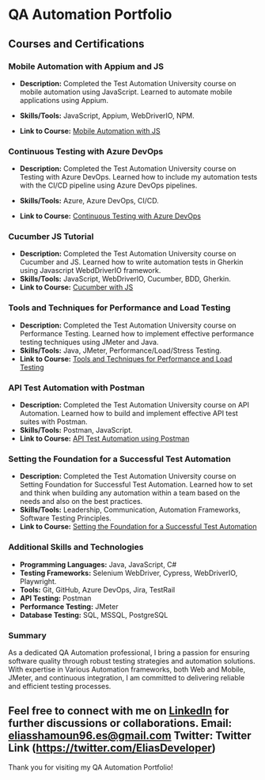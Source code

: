 # QA Automation Portfolio

## Courses and Certifications

### Mobile Automation with Appium and JS

- **Description:** Completed the Test Automation University course on mobile automation using JavaScript. Learned to automate mobile applications using Appium.

- **Skills/Tools:** JavaScript, Appium, WebDriverIO, NPM.

- **Link to Course:** [Mobile Automation with JS](https://testautomationu.applitools.com/appium-javascript-tutorial/)

### Continuous Testing with Azure DevOps

- **Description:** Completed the Test Automation University course on Testing with Azure DevOps. Learned how to include my automation tests with the CI/CD pipeline using Azure DevOps pipelines.

- **Skills/Tools:** Azure, Azure DevOps, CI/CD.

- **Link to Course:** [Continuous Testing with Azure DevOps](https://testautomationu.applitools.com/azure-devops-tutorial/)

### Cucumber JS Tutorial
- **Description:** Completed the Test Automation University course on Cucumber and JS. Learned how to write automation tests in Gherkin using Javascript WebdDriverIO framework.
- **Skills/Tools:** JavaScript, WebDriverIO, Cucumber, BDD, Gherkin.
- **Link to Course:** [Cucumber with JS](https://testautomationu.applitools.com/cucumber-javascript-tutorial/)

### Tools and Techniques for Performance and Load Testing
- **Description:** Completed the Test Automation University course on Performance Testing. Learned how to implement effective performance testing techniques using JMeter and Java.
- **Skills/Tools:** Java, JMeter, Performance/Load/Stress Testing.
- **Link to Course:** [Tools and Techniques for Performance and Load Testing](https://testautomationu.applitools.com/performance-and-load-testing/)

### API Test Automation with Postman
- **Description:** Completed the Test Automation University course on API Automation. Learned how to build and implement effective API test suites with Postman.
- **Skills/Tools:** Postman, JavaScript.
- **Link to Course:** [API Test Automation using Postman](https://testautomationu.applitools.com/postman-tutorial/)

### Setting the Foundation for a Successful Test Automation
- **Description:** Completed the Test Automation University course on Setting Foundation for Successful Test Automation. Learned how to set and think when building any automation within a team based on the needs and also on the best practices.
- **Skills/Tools:** Leadership, Communication, Automation Frameworks, Software Testing Principles.
- **Link to Course:** [Setting the Foundation for a Successful Test Automation](https://testautomationu.applitools.com/setting-a-foundation-for-successful-test-automation/)

### Additional Skills and Technologies

- **Programming Languages:** Java, JavaScript, C#
- **Testing Frameworks:** Selenium WebDriver, Cypress, WebDriverIO, Playwright.
- **Tools:** Git, GitHub, Azure DevOps, Jira, TestRail
- **API Testing:** Postman
- **Performance Testing:** JMeter
- **Database Testing:** SQL, MSSQL, PostgreSQL

### Summary

As a dedicated QA Automation professional, I bring a passion for ensuring software quality through robust testing strategies and automation solutions. 
With expertise in Various Automation frameworks, both Web and Mobile, JMeter, and continuous integration, I am committed to delivering reliable and efficient testing processes.

Feel free to connect with me on [LinkedIn](https://www.linkedin.com/in/elias-chamoun-a97b92177/) for further discussions or collaborations.
Email: eliasshamoun96.es@gmail.com
Twitter: Twitter Link (https://twitter.com/EliasDeveloper)
---

Thank you for visiting my QA Automation Portfolio!


